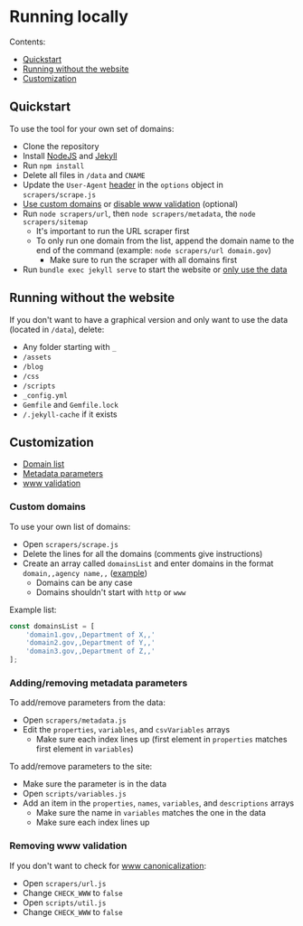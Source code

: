 # Running locally

Contents:
- [Quickstart](#quickstart)
- [Running without the website](#running-without-the-website)
- [Customization](#customization)

## Quickstart

To use the tool for your own set of domains:
- Clone the repository
- Install [NodeJS](https://nodejs.org/en/download/current) and [Jekyll](https://jekyllrb.com/docs/)
- Run `npm install`
- Delete all files in `/data` and `CNAME`
- Update the `User-Agent` [header](https://developer.mozilla.org/en-US/docs/Web/HTTP/Headers/User-Agent) in the `options` object in `scrapers/scrape.js`
- [Use custom domains](#custom-domains) or [disable www validation](#removing-www-validation) (optional)
- Run `node scrapers/url`, then `node scrapers/metadata`, the `node scrapers/sitemap` 
    - It's important to run the URL scraper first
    - To only run one domain from the list, append the domain name to the end of the command (example: `node scrapers/url domain.gov`)
        - Make sure to run the scraper with all domains first
- Run `bundle exec jekyll serve` to start the website or [only use the data](#running-without-the-website)

## Running without the website

If you don't want to have a graphical version and only want to use the data (located in `/data`), delete:
- Any folder starting with `_`
- `/assets`
- `/blog`
- `/css`
- `/scripts`
- `_config.yml`
- `Gemfile` and `Gemfile.lock`
- `/.jekyll-cache` if it exists

## Customization

- [Domain list](#custom-domains)
- [Metadata parameters](#addingremoving-metadata-parameters)
- [www validation](#removing-www-validation)

### Custom domains

To use your own list of domains:
- Open `scrapers/scrape.js`
- Delete the lines for all the domains (comments give instructions)
- Create an array called `domainsList` and enter domains in the format `domain,,agency name,,` ([example](#example-domains-list))
    - Domains can be any case
    - Domains shouldn't start with `http` or `www`

<a id="example-domains-list">Example list:</a>
```javascript
const domainsList = [
    'domain1.gov,,Department of X,,'
    'domain2.gov,,Department of Y,,'
    'domain3.gov,,Department of Z,,'
];
```

### Adding/removing metadata parameters

To add/remove parameters from the data:
- Open `scrapers/metadata.js`
- Edit the `properties`, `variables`, and `csvVariables` arrays
    - Make sure each index lines up (first element in `properties` matches first element in `variables`)

To add/remove parameters to the site:
- Make sure the parameter is in the data
- Open `scripts/variables.js`
- Add an item in the `properties`, `names`, `variables`, and `descriptions` arrays
    - Make sure the name in `variables` matches the one in the data
    - Make sure each index lines up

### Removing www validation

If you don't want to check for [www canonicalization](https://gov-metadata.civichackingagency.org/docs/canonicalization):
- Open `scrapers/url.js`
- Change `CHECK_WWW` to `false`
- Open `scripts/util.js`
- Change `CHECK_WWW` to `false`